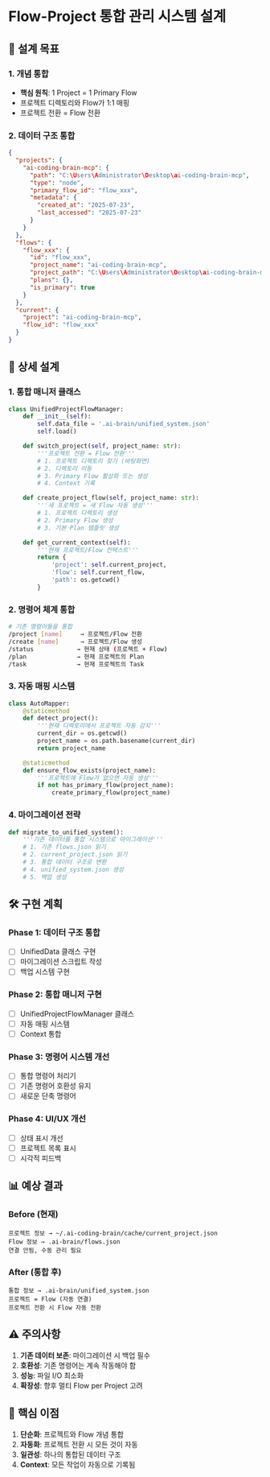 # Flow-Project 통합 관리 시스템 설계

## 🎯 설계 목표

### 1. 개념 통합
- **핵심 원칙**: 1 Project = 1 Primary Flow
- 프로젝트 디렉토리와 Flow가 1:1 매핑
- 프로젝트 전환 = Flow 전환

### 2. 데이터 구조 통합
```json
{
  "projects": {
    "ai-coding-brain-mcp": {
      "path": "C:\Users\Administrator\Desktop\ai-coding-brain-mcp",
      "type": "node",
      "primary_flow_id": "flow_xxx",
      "metadata": {
        "created_at": "2025-07-23",
        "last_accessed": "2025-07-23"
      }
    }
  },
  "flows": {
    "flow_xxx": {
      "id": "flow_xxx",
      "project_name": "ai-coding-brain-mcp",
      "project_path": "C:\Users\Administrator\Desktop\ai-coding-brain-mcp",
      "plans": {},
      "is_primary": true
    }
  },
  "current": {
    "project": "ai-coding-brain-mcp",
    "flow_id": "flow_xxx"
  }
}
```

## 📐 상세 설계

### 1. 통합 매니저 클래스
```python
class UnifiedProjectFlowManager:
    def __init__(self):
        self.data_file = '.ai-brain/unified_system.json'
        self.load()

    def switch_project(self, project_name: str):
        '''프로젝트 전환 = Flow 전환'''
        # 1. 프로젝트 디렉토리 찾기 (바탕화면)
        # 2. 디렉토리 이동
        # 3. Primary Flow 활성화 또는 생성
        # 4. Context 기록

    def create_project_flow(self, project_name: str):
        '''새 프로젝트 = 새 Flow 자동 생성'''
        # 1. 프로젝트 디렉토리 생성
        # 2. Primary Flow 생성
        # 3. 기본 Plan 템플릿 생성

    def get_current_context(self):
        '''현재 프로젝트/Flow 컨텍스트'''
        return {
            'project': self.current_project,
            'flow': self.current_flow,
            'path': os.getcwd()
        }
```

### 2. 명령어 체계 통합
```bash
# 기존 명령어들을 통합
/project [name]     → 프로젝트/Flow 전환
/create [name]      → 프로젝트/Flow 생성
/status            → 현재 상태 (프로젝트 + Flow)
/plan              → 현재 프로젝트의 Plan
/task              → 현재 프로젝트의 Task
```

### 3. 자동 매핑 시스템
```python
class AutoMapper:
    @staticmethod
    def detect_project():
        '''현재 디렉토리에서 프로젝트 자동 감지'''
        current_dir = os.getcwd()
        project_name = os.path.basename(current_dir)
        return project_name

    @staticmethod
    def ensure_flow_exists(project_name):
        '''프로젝트에 Flow가 없으면 자동 생성'''
        if not has_primary_flow(project_name):
            create_primary_flow(project_name)
```

### 4. 마이그레이션 전략
```python
def migrate_to_unified_system():
    '''기존 데이터를 통합 시스템으로 마이그레이션'''
    # 1. 기존 flows.json 읽기
    # 2. current_project.json 읽기
    # 3. 통합 데이터 구조로 변환
    # 4. unified_system.json 생성
    # 5. 백업 생성
```

## 🛠️ 구현 계획

### Phase 1: 데이터 구조 통합
- [ ] UnifiedData 클래스 구현
- [ ] 마이그레이션 스크립트 작성
- [ ] 백업 시스템 구현

### Phase 2: 통합 매니저 구현
- [ ] UnifiedProjectFlowManager 클래스
- [ ] 자동 매핑 시스템
- [ ] Context 통합

### Phase 3: 명령어 시스템 개선
- [ ] 통합 명령어 처리기
- [ ] 기존 명령어 호환성 유지
- [ ] 새로운 단축 명령어

### Phase 4: UI/UX 개선
- [ ] 상태 표시 개선
- [ ] 프로젝트 목록 표시
- [ ] 시각적 피드백

## 📊 예상 결과

### Before (현재)
```
프로젝트 정보 → ~/.ai-coding-brain/cache/current_project.json
Flow 정보 → .ai-brain/flows.json
연결 안됨, 수동 관리 필요
```

### After (통합 후)
```
통합 정보 → .ai-brain/unified_system.json
프로젝트 = Flow (자동 연결)
프로젝트 전환 시 Flow 자동 전환
```

## ⚠️ 주의사항

1. **기존 데이터 보존**: 마이그레이션 시 백업 필수
2. **호환성**: 기존 명령어는 계속 작동해야 함
3. **성능**: 파일 I/O 최소화
4. **확장성**: 향후 멀티 Flow per Project 고려

## 🎯 핵심 이점

1. **단순화**: 프로젝트와 Flow 개념 통합
2. **자동화**: 프로젝트 전환 시 모든 것이 자동
3. **일관성**: 하나의 통합된 데이터 구조
4. **Context**: 모든 작업이 자동으로 기록됨
